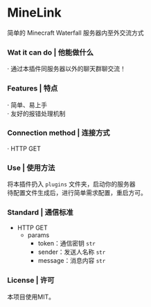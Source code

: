 # MineLink 
简单的 Minecraft Waterfall 服务器内至外交流方式<br>

### Wat it can do | 他能做什么
· 通过本插件同服务器以外的聊天群聊交流！

### Features | 特点
· 简单、易上手<br>
· 友好的报错处理机制

### Connection method | 连接方式
· HTTP GET

### Use | 使用方法
将本插件扔入 `plugins` 文件夹，启动你的服务器<br>
待配置文件生成后，进行简单需求配置，重启方可。

### Standard | 通信标准
- HTTP GET
  - params
    - token：通信密钥 `str`
    - sender：发送人名称 `str`
    - message：消息内容 `str`

### License | 许可
本项目使用MIT。
